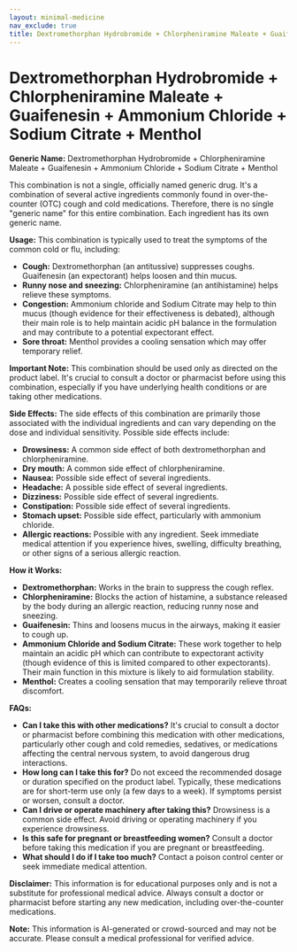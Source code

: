 ```yaml
---
layout: minimal-medicine
nav_exclude: true
title: Dextromethorphan Hydrobromide + Chlorpheniramine Maleate + Guaifenesin + Ammonium Chloride + Sodium Citrate + Menthol
---
```


# Dextromethorphan Hydrobromide + Chlorpheniramine Maleate + Guaifenesin + Ammonium Chloride + Sodium Citrate + Menthol

**Generic Name:** Dextromethorphan Hydrobromide + Chlorpheniramine Maleate + Guaifenesin + Ammonium Chloride + Sodium Citrate + Menthol

This combination is not a single, officially named generic drug.  It's a combination of several active ingredients commonly found in over-the-counter (OTC) cough and cold medications.  Therefore, there is no single "generic name" for this entire combination.  Each ingredient has its own generic name.

**Usage:**  This combination is typically used to treat the symptoms of the common cold or flu, including:

* **Cough:** Dextromethorphan (an antitussive) suppresses coughs. Guaifenesin (an expectorant) helps loosen and thin mucus.
* **Runny nose and sneezing:** Chlorpheniramine (an antihistamine) helps relieve these symptoms.
* **Congestion:** Ammonium chloride and Sodium Citrate may help to thin mucus (though evidence for their effectiveness is debated), although their main role is to help maintain acidic pH balance in the formulation and may contribute to a potential expectorant effect.
* **Sore throat:** Menthol provides a cooling sensation which may offer temporary relief.

**Important Note:** This combination should be used only as directed on the product label.  It's crucial to consult a doctor or pharmacist before using this combination, especially if you have underlying health conditions or are taking other medications.


**Side Effects:** The side effects of this combination are primarily those associated with the individual ingredients and can vary depending on the dose and individual sensitivity.  Possible side effects include:

* **Drowsiness:**  A common side effect of both dextromethorphan and chlorpheniramine.
* **Dry mouth:**  A common side effect of chlorpheniramine.
* **Nausea:**  Possible side effect of several ingredients.
* **Headache:** A possible side effect of several ingredients.
* **Dizziness:** Possible side effect of several ingredients.
* **Constipation:** Possible side effect of several ingredients.
* **Stomach upset:** Possible side effect, particularly with ammonium chloride.
* **Allergic reactions:** Possible with any ingredient.  Seek immediate medical attention if you experience hives, swelling, difficulty breathing, or other signs of a serious allergic reaction.

**How it Works:**

* **Dextromethorphan:** Works in the brain to suppress the cough reflex.
* **Chlorpheniramine:** Blocks the action of histamine, a substance released by the body during an allergic reaction, reducing runny nose and sneezing.
* **Guaifenesin:** Thins and loosens mucus in the airways, making it easier to cough up.
* **Ammonium Chloride and Sodium Citrate:**  These work together to help maintain an acidic pH which can contribute to expectorant activity (though evidence of this is limited compared to other expectorants).  Their main function in this mixture is likely to aid formulation stability.
* **Menthol:** Creates a cooling sensation that may temporarily relieve throat discomfort.


**FAQs:**

* **Can I take this with other medications?**  It's crucial to consult a doctor or pharmacist before combining this medication with other medications, particularly other cough and cold remedies, sedatives, or medications affecting the central nervous system, to avoid dangerous drug interactions.
* **How long can I take this for?**  Do not exceed the recommended dosage or duration specified on the product label. Typically, these medications are for short-term use only (a few days to a week).  If symptoms persist or worsen, consult a doctor.
* **Can I drive or operate machinery after taking this?**  Drowsiness is a common side effect. Avoid driving or operating machinery if you experience drowsiness.
* **Is this safe for pregnant or breastfeeding women?**  Consult a doctor before taking this medication if you are pregnant or breastfeeding.
* **What should I do if I take too much?**  Contact a poison control center or seek immediate medical attention.


**Disclaimer:** This information is for educational purposes only and is not a substitute for professional medical advice.  Always consult a doctor or pharmacist before starting any new medication, including over-the-counter medications.


**Note:** This information is AI-generated or crowd-sourced and may not be accurate. Please consult a medical professional for verified advice.